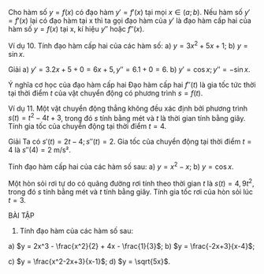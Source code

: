 Cho hàm số $y = f(x)$ có đạo hàm $y' = f'(x)$ tại mọi $x \in (a; b)$.
Nếu hàm số $y' = f'(x)$ lại có đạo hàm tại x thì ta gọi đạo hàm của $y'$ là đạo hàm cấp hai của hàm số $y = f(x)$ tại x, kí hiệu $y''$ hoặc $f''(x)$.

Ví dụ 10. Tính đạo hàm cấp hai của các hàm số:
a) $y = 3x^2 + 5x + 1$;                b) $y = \sin x$.

Giải
a) $y' = 3.2x + 5 + 0 = 6x + 5, y'' = 6.1 + 0 = 6$.
b) $y' = \cos x; y'' = -\sin x$.

Ý nghĩa cơ học của đạo hàm cấp hai
Đạo hàm cấp hai $f''(t)$ là gia tốc tức thời tại thời điểm $t$ của vật chuyển động có phương trình $s = f(t)$.

Ví dụ 11. Một vật chuyển động thẳng không đều xác định bởi phương trình $s(t) = t^2 - 4t + 3$, trong đó $s$ tính bằng mét và $t$ là thời gian tính bằng giây. Tính gia tốc của chuyển động tại thời điểm $t = 4$.

Giải
Ta có $s'(t) = 2t - 4; s''(t) = 2$.
Gia tốc của chuyển động tại thời điểm $t = 4$ là $s''(4) = 2$ m/s².

Tính đạo hàm cấp hai của các hàm số sau:
a) $y = x^2 - x$;
b) $y = \cos x$.

Một hòn sỏi rơi tự do có quãng đường rơi tính theo thời gian $t$ là $s(t) = 4,9t^2$, trong đó $s$ tính bằng mét và $t$ tính bằng giây. Tính gia tốc rơi của hòn sỏi lúc $t = 3$.

BÀI TẬP

1. Tính đạo hàm của các hàm số sau:

a) $y = 2x^3 - \frac{x^2}{2} + 4x - \frac{1}{3}$;        b) $y = \frac{-2x+3}{x-4}$;

c) $y = \frac{x^2-2x+3}{x-1}$;                           d) $y = \sqrt{5x}$.